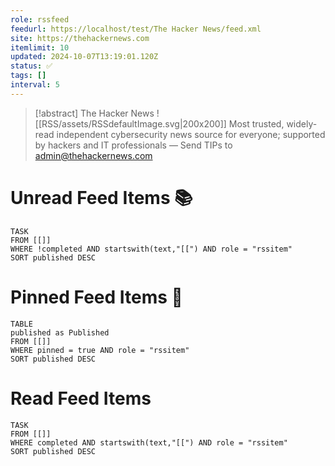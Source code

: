 ```yaml
---
role: rssfeed
feedurl: https://localhost/test/The Hacker News/feed.xml
site: https://thehackernews.com
itemlimit: 10
updated: 2024-10-07T13:19:01.120Z
status: ✅
tags: []
interval: 5
---
```

> [!abstract] The Hacker News
> <span class="rss-image">![[RSS/assets/RSSdefaultImage.svg|200x200]]</span> Most trusted, widely-read independent cybersecurity news source for everyone; supported by hackers and IT professionals — Send TIPs to admin@thehackernews.com

# Unread Feed Items 📚
~~~dataview
TASK
FROM [[]]
WHERE !completed AND startswith(text,"[[") AND role = "rssitem"
SORT published DESC
~~~

# Pinned Feed Items 📍
~~~dataview
TABLE
published as Published
FROM [[]]
WHERE pinned = true AND role = "rssitem"
SORT published DESC
~~~

# Read Feed Items
~~~dataview
TASK
FROM [[]]
WHERE completed AND startswith(text,"[[") AND role = "rssitem"
SORT published DESC
~~~
